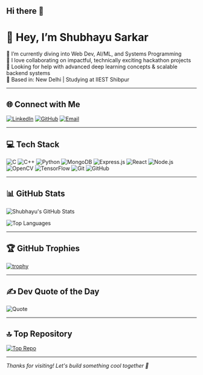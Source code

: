 ## Hi there 👋
# 👋 Hey, I’m Shubhayu Sarkar

🔭 I’m currently diving into Web Dev, AI/ML, and Systems Programming  
👯 I love collaborating on impactful, technically exciting hackathon projects  
🤝 Looking for help with advanced deep learning concepts & scalable backend systems  
📍 Based in: New Delhi | Studying at IIEST Shibpur

---

## 🌐 Connect with Me

[![LinkedIn](https://img.shields.io/badge/LinkedIn-blue?logo=linkedin&style=for-the-badge)](http://www.linkedin.com/in/shubhayu-sarkar-6b3811285)
[![GitHub](https://img.shields.io/badge/GitHub-grey?logo=github&style=for-the-badge)](https://github.com/Shubhayu2004)
[![Email](https://img.shields.io/badge/Email-red?logo=gmail&style=for-the-badge)](mailto:Shubhayu.sarkar02@gmail.com)

---

## 💻 Tech Stack

![C](https://img.shields.io/badge/C-00599C?style=for-the-badge&logo=c&logoColor=white)
![C++](https://img.shields.io/badge/C++-00599C?style=for-the-badge&logo=c%2B%2B&logoColor=white)
![Python](https://img.shields.io/badge/Python-3776AB?style=for-the-badge&logo=python&logoColor=white)
![MongoDB](https://img.shields.io/badge/MongoDB-4EA94B?style=for-the-badge&logo=mongodb&logoColor=white)
![Express.js](https://img.shields.io/badge/Express.js-000000?style=for-the-badge&logo=express&logoColor=white)
![React](https://img.shields.io/badge/React-61DAFB?style=for-the-badge&logo=react&logoColor=black)
![Node.js](https://img.shields.io/badge/Node.js-339933?style=for-the-badge&logo=node.js&logoColor=white)
![OpenCV](https://img.shields.io/badge/OpenCV-5C3EE8?style=for-the-badge&logo=opencv&logoColor=white)
![TensorFlow](https://img.shields.io/badge/TensorFlow-FF6F00?style=for-the-badge&logo=tensorflow&logoColor=white)
![Git](https://img.shields.io/badge/Git-F05032?style=for-the-badge&logo=git&logoColor=white)
![GitHub](https://img.shields.io/badge/GitHub-181717?style=for-the-badge&logo=github&logoColor=white)

---

## 📊 GitHub Stats

![Shubhayu's GitHub Stats](https://github-readme-stats.vercel.app/api?username=Shubhayu2004&show_icons=true&theme=react&hide_border=true)

![Top Languages](https://github-readme-stats.vercel.app/api/top-langs/?username=Shubhayu2004&layout=compact&theme=react&hide_border=true)

---

## 🏆 GitHub Trophies

[![trophy](https://github-profile-trophy.vercel.app/?username=Shubhayu2004&theme=onedark&margin-w=10&margin-h=10&row=1)](https://github.com/Shubhayu2004)

---

## ✍️ Dev Quote of the Day

![Quote](https://quotes-github-readme.vercel.app/api?type=horizontal&theme=dark)

---

## 🔝 Top Repository

[![Top Repo](https://github-readme-stats.vercel.app/api/pin/?username=Shubhayu2004&repo=cs-2191&theme=react)](https://github.com/Shubhayu2004/cs-2191)

---

_Thanks for visiting! Let's build something cool together 🚀_


